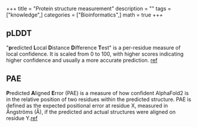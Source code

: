 +++
title = "Protein structure measurement"
description = ""
tags = ["knowledge",]
categories = ["Bioinformatics",]
math = true
+++ 
## pLDDT
"**p**redicted **L**ocal **D**istance **D**ifference **T**est" is a per-residue measure of local confidence. It is scaled from 0 to 100, with higher scores indicating higher confidence and usually a more accurate prediction. [ref](https://www.ebi.ac.uk/training/online/courses/alphafold/inputs-and-outputs/evaluating-alphafolds-predicted-structures-using-confidence-scores/plddt-understanding-local-confidence/#:~:text=The%20predicted%20local%20distance%20difference,usually%20a%20more%20accurate%20prediction.)

## PAE
**P**redicted **A**ligned **E**rror (PAE) is a measure of how confident AlphaFold2 is in the relative position of two residues within the predicted structure. PAE is defined as the expected positional error at residue X, measured in Ångströms (Å), if the predicted and actual structures were aligned on residue Y.[ref](https://www.ebi.ac.uk/training/online/courses/alphafold/inputs-and-outputs/evaluating-alphafolds-predicted-structures-using-confidence-scores/pae-a-measure-of-global-confidence-in-alphafold-predictions/)

## 